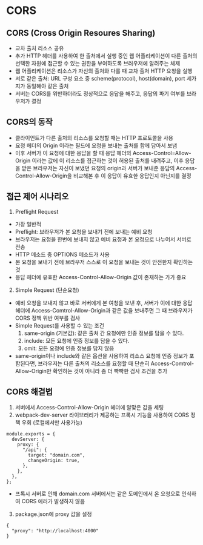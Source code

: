 CORS
========
CORS (Cross Origin Resoures Sharing)
-------------------------------------
- 교차 출처 리소스 공유
- 추가 HTTP 헤더를 사용하여 한 출처에서 실행 중인 웹 어플리케이션이 다른 출처의 선택한 자원에 접근할 수 있는 권한을 부여하도록 브러우저에 알려주는 체제
- 웹 어플리케이션은 리소스가 자신의 출처와 다를 때 교차 출처 HTTP 요청을 실행
- 서로 같은 출처: URL 구성 요소 중 scheme(protocol), host(domain), port 세가지가 동일해야 같은 출처
- 서버는 CORS를 위반하더라도 정상적으로 응답을 해주고, 응답의 파기 여부를 브라우저가 결정

CORS의 동작
------------
- 클라이언트가 다른 출처의 리소스를 요청할 때는 HTTP 프로토콜을 사용
- 요청 헤더의 Origin 이라는 필드에 요청을 보내는 출처를 함께 담아서 보냄
- 이후 서버가 이 요청에 대한 응답을 할 때 응답 헤더의 Access-Control=Allow-Origin 이라는 값에 이 리소스를 접근하는 것이 허용된 출처를 내려주고, 
  이후 응답을 받은 브라우저는 자신이 보냈던 요청의 origin과 서버가 보내준 응담의 Access-Control-Allow-Origin을 비교해본 후 이 응답이 유효한 응답인지 아닌지를 결정

접근 제어 시나리오
---------------------
1. Preflight Request
- 가장 일반적
- Preflight: 브라우저가 본 요청을 보내기 전에 보내는 예비 요청
- 브라우저는 요청을 한번에 보내지 않고 예비 요청과 본 요청으로 나누어서 서버로 전송
- HTTP 메소드 중 OPTIONS 메소드가 사용
- 본 요청을 보내기 전에 브라우저 스스로 이 요청을 보내는 것이 안전한지 확인하는 것
- 응답 헤더에 유효한 Access-Control-Allow-Origin 값이 존재하는 가가 중요

2. Simple Request (단순요청)
- 예비 요청을 보내지 않고 바로 서버에게 본 여청을 보낸 후, 서버가 이에 대한 응답 헤더에 Access-Comtrol-Allow-Origin과 같은 값을 보내주면
  그 때 브라우저가 CORS 정책 위반 여부를 검사
- Simple Request를 사용할 수 있는 조건
    1) same-origin (기본값): 같은 출처 간 요청에만 인증 정보를 담을 수 있다.
    2) include: 모든 요청에 인증 정보를 담을 수 있다.
    3) omit: 모든 요청에 인증 정보를 담지 않음
- same-origin이나 include와 같은 옵션을 사용하여 리소스 요청에 인증 정보가 포함된다면, 
  브라우저는 다른 출처의 리소스를 요청할 때 단순히 Access-Comtrol-Allow-Origin만 확인하는 것이 아니라 좀 더 빡빡한 검사 조건을 추가
  
CORS 해결법
-------------
1. 서버에서 Access-Control-Allow-Origin 헤더에 알맞은 값을 세팅
2. webpack-dev-server 라이브러리가 제공하는 프록시 기능을 사용하여 CORS 정책 우회 (로컬에서만 사용가능)
```
module.exports = {
  devServer: {
    proxy: {
      "/api": {
        target: "domain.com",
        changeOrigin: true,
      },
    },
  },
};
```
- 프록시 서버로 인해 domain.com 서버에서는 같은 도메인에서 온 요청으로 인식하여 CORS 에러가 발생하지 않음
3. package.json에 proxy 값을 설정
```
{
  "proxy": "http://localhost:4000"
}
```
